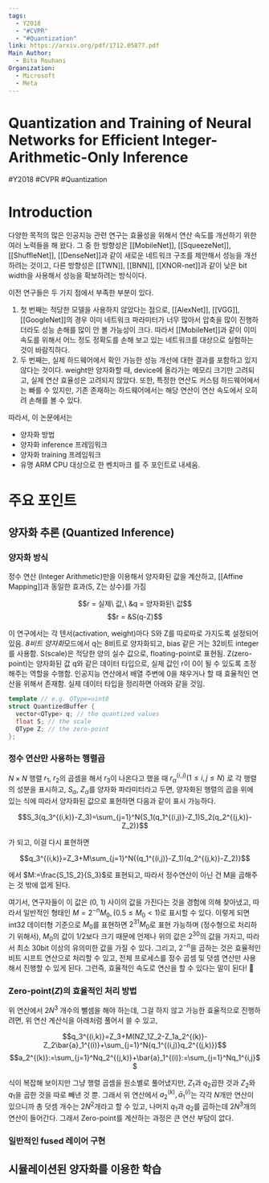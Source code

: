 ```yaml
---
tags:
  - Y2018
  - "#CVPR"
  - "#Quantization"
link: https://arxiv.org/pdf/1712.05877.pdf
Main Author:
  - Bita Rouhani
Organization:
  - Microsoft
  - Meta
---
```

# Quantization and Training of Neural Networks for Efficient Integer-Arithmetic-Only Inference
#Y2018 #CVPR #Quantization 

# Introduction

다양한 목적의 많은 인공지능 관련 연구는 효율성을 위해서 연산 속도를 개선하기 위한 여러 노력들을 해 왔다. 그 중 한 방향성은 [[MobileNet]], [[SqueezeNet]], [[ShuffleNet]], [[DenseNet]]과 같이 새로운 네트워크 구조를 제안해서 성능을 개선하려는 것이고, 다른 방향성은 [[TWN]], [[BNN]], [[XNOR-net]]과 같이 낮은 bit width을 사용해서 성능을 확보하려는 방식이다.

이전 연구들은 두 가지 점에서 부족한 부분이 있다.
1. 첫 번째는 적당한 모델을 사용하지 않았다는 점으로, [[AlexNet]], [[VGG]], [[GoogleNet]]의 경우 이미 네트워크 파라미터가 너무 많아서 압축을 많이 진행하더라도 성능 손해를 많이 안 볼 가능성이 크다. 따라서 [[MobileNet]]과 같이 이미 속도를 위해서 어느 정도 정확도를 손해 보고 있는 네트워크를 대상으로 실험하는 것이 바람직하다.
2. 두 번째는,  실제 하드웨어에서 확인 가능한 성능 개선에 대한 결과를 포함하고 있지 않다는 것이다. weight만 양자화할 때, device에 올라가는 메모리 크기만 고려되고, 실제 연산 효율성은 고려되지 않았다. 또한, 특정한 연산도 커스텀 하드웨어에서는 빠를 수 있지만, 기존 존재하는 하드웨어에서는 해당 연산이 연산 속도에서 오히려 손해를 볼 수 있다.

따라서, 이 논문에서는
- 양자화 방법
- 양자화 inference 프레임워크
- 양자화 training 프레임워크
- 유명 ARM CPU 대상으로 한 벤치마크
를 주 포인트로 내세움.

# 주요 포인트

## 양자화 추론 (Quantized Inference)
### 양자화 방식

정수 연산 (Integer Arithmetic)만을 이용해서 양자화된 값을 계산하고, [[Affine Mapping]]과 동일한 효과(S, Z는 상수)를 가짐 

$$r = 실제\ 값,\ &q = 양자화된\ 값$$ $$r = &S(q-Z)$$

이 연구에서는 각 텐서(activation, weight)마다 S와 Z를 따로따로 가지도록 설정되어 있음. *8비트 양자화*모드에서  q는 8비트로 양자화되고, bias 같은 거는 32비트 integer를 사용함. S(scale)은 적당한 양의 실수 값으로, floating-point로 표현됨. Z(zero-point)는 양자화된 값 q와 같은 데이터 타입으로, 실제 값인 r이 0이 될 수 있도록 조정해주는 역할을 수행함. 인공지능 연산에서 배열 주변에 0을 채우거나 할 때 효율적인 연산을 위해서 존재함. 
실제 데이터 타입을 정리하면 아래와 같을 것임.

```c++
template // e.g. QType=uint8
struct QuantizedBuffer {
  vector<QType> q; // the quantized values
  float S; // the scale
  QType Z; // the zero-point
};
```

### 정수 연산만 사용하는 행렬곱
$N \times N$ 행렬 $r_1$, $r_2$의 곱셈을 해서 $r_3$이 나온다고 했을 때 $r_\alpha^{(i,j)} (1\leq i,j \leq N)$ 로 각 행렬의 성분을 표시하고, $S_\alpha$, $Z_\alpha$를 양자화 파라미터라고 두면, 양자화된 행렬의 곱을 위에 있는 식에 따라서 양자화된 값으로 표현하면 다음과 같이 표시 가능하다.

$$S_3(q_3^{(i,k)}-Z_3)=\sum_{j=1}^N{S_1(q_1^{(i,j)}-Z_1)S_2(q_2^{(j,k)}-Z_2)}$$

가 되고, 이걸 다시 표현하면 

$$q_3^{(i,k)}=Z_3+M\sum_{j=1}^N{(q_1^{(i,j)}-Z_1)(q_2^{(j,k)}-Z_2)}$$

에서 $M:=\frac{S_1S_2}{S_3}$로 표현되고, 따라서 정수연산이 아닌 건 M을 곱해주는 것 밖에 없게 된다.

여기서, 연구자들이 이 값은 (0, 1) 사이의 값을 가진다는 것을 경험에 의해 찾아냈고, 따라서 일반적인 형태인 $M=2^{-n}M_0 , (0.5\leq M_0<1)$로 표시할 수 있다. 이렇게 되면 int32 데이터형 기준으로 $M_0$를 표현하면 $2^{31}M_0$로 표현 가능하며 (정수형으로 처리하기 위해서), $M_0$의 값이 1/2보다 크기 때문에 언제나 위의 값은 $2^{30}$의 값을 가지고, 따라서 최소 30bit 이상의 유의미한 값을 가질 수 있다. 그리고, $2^{-n}$을 곱하는 것은 효율적인 비트 시프트 연산으로 처리할 수 있고, 전체 프로세스를 정수 곱셈 및 덧셈 연산만 사용해서 진행할 수 있게 된다. 그런즉, 효율적인 속도로 연산을 할 수 있다는 말이 된다! 🧐
### Zero-point($Z$)의 효율적인 처리 방법
위 연산에서 $2N^3$ 개수의 뺄셈을 해야 하는데, 그걸 하지 않고 가능한 효율적으로 진행하려면, 위 연산 계산식을 아래처럼 풀어서 쓸 수 있고,

$$q_3^{(i,k)}=Z_3+M(NZ_1Z_2-Z_1a_2^{(k)}-Z_2\bar{a}_1^{(i)}+\sum_{j=1}^N{q_1^{(i,j)}q_2^{(j,k)}}$$
$$a_2^{(k)}:=\sum_{j=1}^Nq_2^{(j,k)}+\bar{a}_1^{(i)}:=\sum_{j=1}^Nq_1^{i,j}$$

 식이 복잡해 보이지만 그냥 행렬 곱셈을 원소별로 풀어냈지만, $Z_1$과 $q_2$곱한 것과 $Z_2$와 $q_1$을 곱한 것을 따로 빼낸 것 뿐. 그래서 위 연산에서 $a_2^{(k)}, \bar{a}_1^{(i)}$는 각각 $N$개만 연산이 있으니까 총 덧셈 개수는 $2N^2$개라고 할 수 있고, 나머지 $q_1$과 $q_2$를 곱하는데 $2N^3$개의 연산이 들어간다. 그래서 Zero-point를 계산하는 과정은 큰 연산 부담이 없다.

### 일반적인 fused 레이어 구현


## 시뮬레이션된 양자화를 이용한 학습

